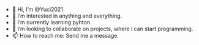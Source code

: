 - 👋 Hi, I’m @Yuci2021
- 👀 I’m interested in anything and everything.
- 🌱 I’m currently learning pyhton. 
- 💞️ I’m looking to collaborate on projects, where i can start programming. 
- 📫 How to reach me: Send me a message. 

<!---
Yuci2021/Yuci2021 is a ✨ special ✨ repository because its `README.md` (this file) appears on your GitHub profile.
You can click the Preview link to take a look at your changes.
--->
